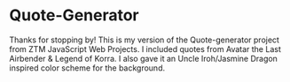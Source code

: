 # Quote-Generator

Thanks for stopping by!
This is my version of the Quote-generator project from ZTM JavaScript Web Projects.
I included quotes from Avatar the Last Airbender & Legend of Korra.
I also gave it an Uncle Iroh/Jasmine Dragon inspired color scheme for the background.
